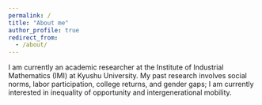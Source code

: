 ```yaml
---
permalink: /
title: "About me"
author_profile: true
redirect_from: 
  - /about/
---
```


I am currently an academic researcher at the Institute of Industrial Mathematics (IMI) at Kyushu University. My past research involves social norms, labor participation, college returns, and gender gaps; I am currently interested in inequality of opportunity and intergenerational mobility.
